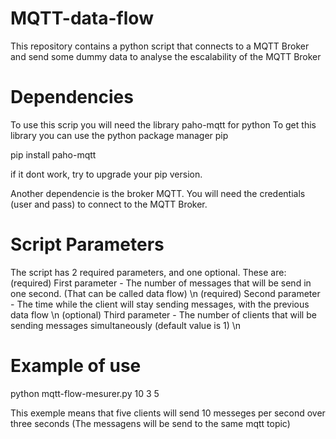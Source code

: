 # MQTT-data-flow
This repository contains a python script that connects to a MQTT Broker and send some dummy data to analyse the escalability of the MQTT Broker

# Dependencies
To use this scrip you will need the library paho-mqtt for python
To get this library you can use the python package manager pip

pip install paho-mqtt

if it dont work, try to upgrade your pip version.

Another dependencie is the broker MQTT. You will need the credentials (user and pass) to connect to the MQTT Broker.

# Script Parameters
The script has 2 required parameters, and one optional. These are:
(required) First parameter - The number of messages that will be send in one second. (That can be called data flow) \n
(required) Second parameter - The time while the client will stay sending messages, with the previous data flow \n
(optional) Third parameter - The number of clients that will be sending messages simultaneously (default value is 1) \n

# Example of use
python mqtt-flow-mesurer.py 10 3 5

This exemple means that five clients will send 10 messeges per second over three seconds (The messagens will be send to the same mqtt topic)
